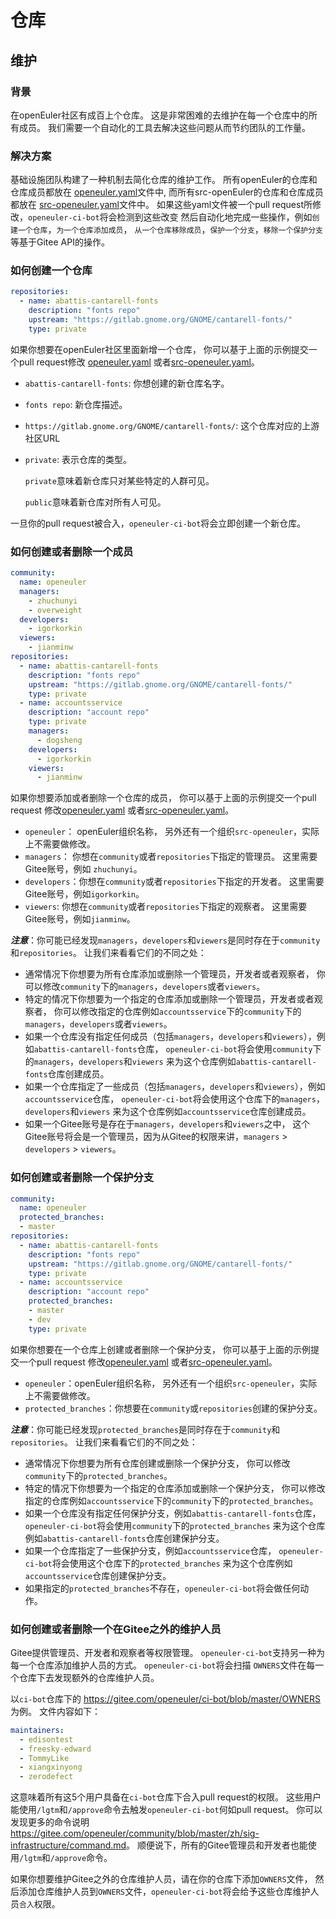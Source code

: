 # 仓库

## 维护

### 背景

在openEuler社区有成百上个仓库。
这是非常困难的去维护在每一个仓库中的所有成员。
我们需要一个自动化的工具去解决这些问题从而节约团队的工作量。

### 解决方案

基础设施团队构建了一种机制去简化仓库的维护工作。
所有openEuler的仓库和仓库成员都放在
[openeuler.yaml](https://gitee.com/openeuler/infrastructure/blob/master/repository/openeuler.yaml)文件中,
而所有src-openEuler的仓库和仓库成员都放在
[src-openeuler.yaml](https://gitee.com/openeuler/infrastructure/blob/master/repository/src-openeuler.yaml)文件中。
如果这些yaml文件被一个pull request所修改，`openeuler-ci-bot`将会检测到这些改变
然后自动化地完成一些操作，例如`创建一个仓库`，`为一个仓库添加成员`，
`从一个仓库移除成员`，`保护一个分支`，`移除一个保护分支`等基于Gitee API的操作。

### 如何创建一个仓库

``` yaml
repositories:
  - name: abattis-cantarell-fonts
    description: "fonts repo"
    upstream: "https://gitlab.gnome.org/GNOME/cantarell-fonts/"
    type: private
```

如果你想要在openEuler社区里面新增一个仓库，
你可以基于上面的示例提交一个pull request修改
[openeuler.yaml](https://gitee.com/openeuler/infrastructure/blob/master/repository/openeuler.yaml)
或者[src-openeuler.yaml](https://gitee.com/openeuler/infrastructure/blob/master/repository/src-openeuler.yaml)。

* `abattis-cantarell-fonts`: 你想创建的新仓库名字。
* `fonts repo`: 新仓库描述。
* `https://gitlab.gnome.org/GNOME/cantarell-fonts/`: 这个仓库对应的上游社区URL
* `private`: 表示仓库的类型。

  `private`意味着新仓库只对某些特定的人群可见。

  `public`意味着新仓库对所有人可见。

一旦你的pull request被合入，```openeuler-ci-bot```将会立即创建一个新仓库。

### 如何创建或者删除一个成员

``` yaml
community:
  name: openeuler
  managers:
    - zhuchunyi
    - overweight
  developers:
    - igorkorkin
  viewers:
    - jianminw
repositories:
  - name: abattis-cantarell-fonts
    description: "fonts repo"
    upstream: "https://gitlab.gnome.org/GNOME/cantarell-fonts/"
    type: private
  - name: accountsservice
    description: "account repo"
    type: private
    managers:
      - dogsheng
    developers:
      - igorkorkin
    viewers:
      - jianminw
```

如果你想要添加或者删除一个仓库的成员，
你可以基于上面的示例提交一个pull request
修改[openeuler.yaml](https://gitee.com/openeuler/infrastructure/blob/master/repository/openeuler.yaml)
或者[src-openeuler.yaml](https://gitee.com/openeuler/infrastructure/blob/master/repository/src-openeuler.yaml)。

* `openeuler`： openEuler组织名称， 另外还有一个组织`src-openeuler`，实际上不需要做修改。
* `managers`：  你想在`community`或者`repositories`下指定的管理员。
  这里需要Gitee账号，例如 `zhuchunyi`。
* `developers`：你想在`community`或者`repositories`下指定的开发者。
  这里需要Gitee账号，例如`igorkorkin`。
* `viewers`: 你想在`community`或者`repositories`下指定的观察者。
  这里需要Gitee账号，例如`jianminw`。

***注意***：你可能已经发现`managers`，`developers`和`viewers`是同时存在于`community`和`repositories`。
让我们来看看它们的不同之处：

* 通常情况下你想要为所有仓库添加或删除一个管理员，开发者或者观察者，
  你可以修改`community`下的`managers`，`developers`或者`viewers`。
* 特定的情况下你想要为一个指定的仓库添加或删除一个管理员，开发者或者观察者，
  你可以修改指定的仓库例如`accountsservice`下的`community`下的`managers`，`developers`或者`viewers`。
* 如果一个仓库没有指定任何成员（包括`managers`，`developers`和`viewers`），例如`abattis-cantarell-fonts`仓库，
  `openeuler-ci-bot`将会使用`community`下的`managers`，`developers`和`viewers`
  来为这个仓库例如`abattis-cantarell-fonts`仓库创建成员。
* 如果一个仓库指定了一些成员（包括`managers`，`developers`和`viewers`），例如`accountsservice`仓库，
  `openeuler-ci-bot`将会使用这个仓库下的`managers`，`developers`和`viewers`
  来为这个仓库例如`accountsservice`仓库创建成员。
* 如果一个Gitee账号是存在于`managers`，`developers`和`viewers`之中，
  这个Gitee账号将会是一个管理员，因为从Gitee的权限来讲，`managers` > `developers` > `viewers`。

### 如何创建或者删除一个保护分支

```yaml
community:
  name: openeuler
  protected_branches:
  - master
repositories:
  - name: abattis-cantarell-fonts
    description: "fonts repo"
    upstream: "https://gitlab.gnome.org/GNOME/cantarell-fonts/"
    type: private
  - name: accountsservice
    description: "account repo"
    protected_branches:
    - master
    - dev
    type: private
```

如果你想要在一个仓库上创建或者删除一个保护分支，
你可以基于上面的示例提交一个pull request
修改[openeuler.yaml](https://gitee.com/openeuler/infrastructure/blob/master/repository/openeuler.yaml)
或者[src-openeuler.yaml](https://gitee.com/openeuler/infrastructure/blob/master/repository/src-openeuler.yaml)。

* `openeuler`：openEuler组织名称， 另外还有一个组织`src-openeuler`，实际上不需要做修改。
* `protected_branches`：你想要在`community`或`repositories`创建的保护分支。

***注意***：你可能已经发现`protected_branches`是同时存在于`community`和`repositories`。
让我们来看看它们的不同之处：

* 通常情况下你想要为所有仓库创建或删除一个保护分支，
  你可以修改`community`下的`protected_branches`。
* 特定的情况下你想要为一个指定的仓库添加或删除一个保护分支，
  你可以修改指定的仓库例如`accountsservice`下的`community`下的`protected_branches`。
* 如果一个仓库没有指定任何保护分支，例如`abattis-cantarell-fonts`仓库，
  `openeuler-ci-bot`将会使用`community`下的`protected_branches`
  来为这个仓库例如`abattis-cantarell-fonts`仓库创建保护分支。
* 如果一个仓库指定了一些保护分支，例如`accountsservice`仓库，
  `openeuler-ci-bot`将会使用这个仓库下的`protected_branches`
  来为这个仓库例如`accountsservice`仓库创建保护分支。
* 如果指定的`protected_branches`不存在，`openeuler-ci-bot`将会做任何动作。

### 如何创建或者删除一个在Gitee之外的维护人员

Gitee提供管理员、开发者和观察者等权限管理。
`openeuler-ci-bot`支持另一种为每一个仓库添加维护人员的方式。
`openeuler-ci-bot`将会扫描 `OWNERS`文件在每一个仓库下去发现额外的仓库维护人员。

以`ci-bot`仓库下的 <https://gitee.com/openeuler/ci-bot/blob/master/OWNERS> 为例。
文件内容如下：

``` yaml
maintainers:
  - edisontest
  - freesky-edward
  - TommyLike
  - xiangxinyong
  - zerodefect
```

这意味着所有这5个用户具备在`ci-bot`仓库下合入pull request的权限。
这些用户能使用`/lgtm`和`/approve`命令去触发`openeuler-ci-bot`何如pull request。
你可以发现更多的命令说明 <https://gitee.com/openeuler/community/blob/master/zh/sig-infrastructure/command.md>。
顺便说下，所有的Gitee管理员和开发者也能使用`/lgtm`和`/approve`命令。

如果你想要维护Gitee之外的仓库维护人员，请在你的仓库下添加`OWNERS`文件，
然后添加仓库维护人员到`OWNERS`文件，`openeuler-ci-bot`将会给予这些仓库维护人员`合入`权限。
